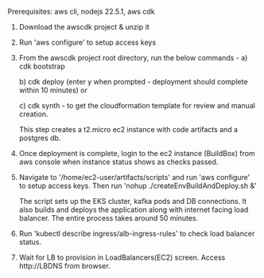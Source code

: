 


Prerequisites: aws cli, nodejs 22.5.1, aws cdk

1) Download the awscdk project & unzip it
   
2) Run 'aws configure' to setup access keys
   
3) From the awscdk project root directory, run the below commands - 
	a) cdk bootstrap

	b) cdk deploy (enter y when prompted - deployment should complete within 10 minutes) or

	c) cdk synth - to get the cloudformation template for review and manual creation.

    This step creates a t2.micro ec2     instance with code artifacts and a     postgres db.

5) Once deployment is complete, login to the ec2 instance (BuildBox) from aws console when instance status shows as checks passed.
   
6) Navigate to '/home/ec2-user/artifacts/scripts' and run 'aws configure' to setup access keys. Then run 'nohup ./createEnvBuildAndDeploy.sh &'
	
	The script sets up the EKS cluster, kafka pods and DB connections. It also builds and deploys the application along with internet facing load balancer. The entire process takes around 50 minutes.

7) Run 'kubectl describe ingress/alb-ingress-rules' to check load balancer status.
   
8) Wait for LB to provision in LoadBalancers(EC2) screen. Access http://LBDNS from browser.
	
